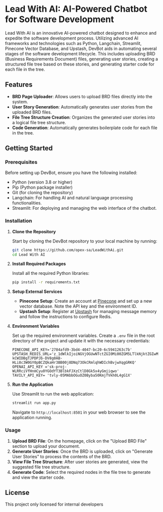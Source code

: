 # Lead With AI: AI-Powered Chatbot for Software Development

Lead With AI is an innovative AI-powered chatbot designed to enhance and expedite the software development process. Utilizing advanced AI frameworks and technologies such as Python, Langchain, Streamlit, Pinecone Vector Database, and Upstash, DevBot aids in automating several stages of the software development lifecycle. This includes uploading BRD (Business Requirements Document) files, generating user stories, creating a structured file tree based on these stories, and generating starter code for each file in the tree.

## Features

- **BRD Page Uploader**: Allows users to upload BRD files directly into the system.
- **User Story Generation**: Automatically generates user stories from the uploaded BRD files.
- **File Tree Structure Creation**: Organizes the generated user stories into a logical file tree structure.
- **Code Generation**: Automatically generates boilerplate code for each file in the tree.

## Getting Started

### Prerequisites

Before setting up DevBot, ensure you have the following installed:
- Python (version 3.8 or higher)
- Pip (Python package installer)
- Git (for cloning the repository)
- Langchain: For handling AI and natural language processing functionalities.
- Streamlit: For deploying and managing the web interface of the chatbot.

### Installation

1. **Clone the Repository**

   Start by cloning the DevBot repository to your local machine by running:

   ```bash
   git clone https://github.com/opex-sa/LeadWithAi.git
   cd Lead With AI
   ```

2. **Install Required Packages**

   Install all the required Python libraries:

   ```bash
   pip install -r requirements.txt
   ```

3. **Setup External Services**

   - **Pinecone Setup**: Create an account at [Pinecone](https://www.pinecone.io/) and set up a new vector database. Note the API key and the environment ID.
   - **Upstash Setup**: Register at [Upstash](https://upstash.com/) for managing message memory and follow the instructions to configure Redis.

4. **Environment Variables**

   Set up the required environment variables. Create a `.env` file in the root directory of the project and update it with the necessary credentials:

   ```plaintext
   PINECONE_API_KEY='2784afd9-3bd4-4047-bc20-6c5941263c7b'
   UPSTASH_REDIS_URL='z_1dWlkIjoiNGVjOGUwNTctZGI0Mi00ZGM5LTlkNjktZGIwMzQzYjI5YzdhIn0.2JlvUT-kCWIDBgTJPDPJb-DV8g0AB-HLi8c3W0GY0pBCZQkaHr3BB00j8DNq73OkCRmlqhWDIchBvjwXqgGRKQ'
   OPENAI_API_KEY ='sk-proj-WLRRciVfHnmCyu0YGOdYT3BlbkFJXzCtlD8Gk5x4yGmjiqwo'
   TAVILY_API_KEY= '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'
   ```

5. **Run the Application**

   Use Streamlit to run the web application:

   ```bash
   streamlit run app.py
   ```

   Navigate to `http://localhost:8501` in your web browser to see the application running.

### Usage

1. **Upload BRD File**: On the homepage, click on the "Upload BRD File" section to upload your document.
2. **Generate User Stories**: Once the BRD is uploaded, click on "Generate User Stories" to process the contents of the BRD.
3. **View File Tree Structure**: After user stories are generated, view the suggested file tree structure.
4. **Generate Code**: Select the required nodes in the file tree to generate and view the starter code.



## License

This project only licensed for internal developers
